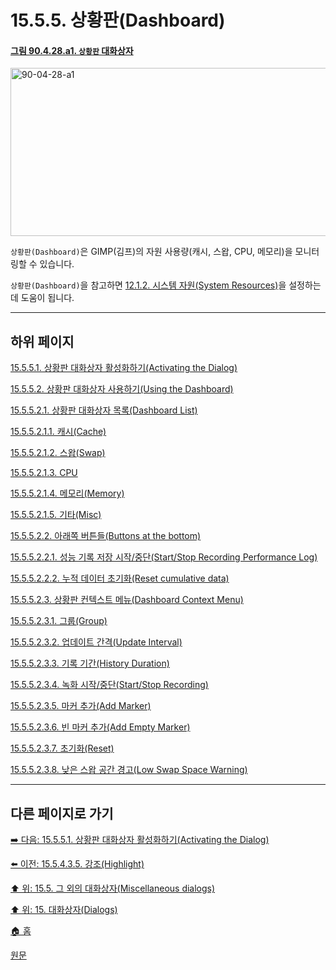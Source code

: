 # 15.5.5. 상황판(Dashboard)

<a id="90-04-28-a1"></a>

#### [그림 90.4.28.a1. `상황판` 대화상자](./90-04-0028-dashboard.md#90-04-28-a1)
<img width="850" height="269" alt="90-04-28-a1" src="https://github.com/user-attachments/assets/920cd973-287b-4bef-b3a9-11ec62522b73" />

`상황판(Dashboard)`은 GIMP(김프)의 자원 사용량(캐시, 스왑, CPU, 메모리)을 모니터링할 수 있습니다.

`상황판(Dashboard)`을 참고하면 [12.1.2. 시스템 자원(System Resources)](./12-01-02-00-system-resources.md)을 설정하는데 도움이 됩니다.

***

## 하위 페이지

[15.5.5.1. 상황판 대화상자 활성화하기(Activating the Dialog)](./15-05-05-01-activating_the_dialog.md)

[15.5.5.2. 상황판 대화상자 사용하기(Using the Dashboard)](./15-05-05-02-00-using_the_dashboard.md)

[15.5.5.2.1. 상황판 대화상자 목록(Dashboard List)](./15-05-05-02-01-00-dashboard_list.md)

[15.5.5.2.1.1. 캐시(Cache)](./15-05-05-02-01-01-cache.md)

[15.5.5.2.1.2. 스왑(Swap)](./15-05-05-02-01-02-swap.md)

[15.5.5.2.1.3. CPU](./15-05-05-02-01-03-cpu.md)

[15.5.5.2.1.4. 메모리(Memory)](./15-05-05-02-01-04-memory.md)

[15.5.5.2.1.5. 기타(Misc)](./15-05-05-02-01-05-misc.md)

[15.5.5.2.2. 아래쪽 버튼들(Buttons at the bottom)](./15-05-05-02-02-00-buttons_at_the_bottom.md)

[15.5.5.2.2.1. 성능 기록 저장 시작/중단(Start/Stop Recording Performance Log)](./15-05-05-02-02-01-start_stop_recording_performance_log.md)

[15.5.5.2.2.2. 누적 데이터 초기화(Reset cumulative data)](./15-05-05-02-02-02-reset_cumulative_data.md)

[15.5.5.2.3. 상황판 컨텍스트 메뉴(Dashboard Context Menu)](./15-05-05-02-03-00-dashboard_context_menu.md)

[15.5.5.2.3.1. 그룹(Group)](./15-05-05-02-03-01-group.md)

[15.5.5.2.3.2. 업데이트 간격(Update Interval)](./15-05-05-02-03-02-update_interval.md)

[15.5.5.2.3.3. 기록 기간(History Duration)](./15-05-05-02-03-03-history_duration.md)

[15.5.5.2.3.4. 녹화 시작/중단(Start/Stop Recording)](./15-05-05-02-03-04-start_stop_recording.md)

[15.5.5.2.3.5. 마커 추가(Add Marker)](./15-05-05-02-03-05-add_marker.md)

[15.5.5.2.3.6. 빈 마커 추가(Add Empty Marker)](./15-05-05-02-03-06-add_empty_marker.md)

[15.5.5.2.3.7. 초기화(Reset)](./15-05-05-02-03-07-reset.md)

[15.5.5.2.3.8. 낮은 스왑 공간 경고(Low Swap Space Warning)](./15-05-05-02-03-08-low_swap_space_warning.md)

***

## 다른 페이지로 가기

[➡️ 다음: 15.5.5.1. 상황판 대화상자 활성화하기(Activating the Dialog)](./15-05-05-01-activating_the_dialog.md)

[⬅️ 이전: 15.5.4.3.5. 강조(Highlight)](./15-05-04-03-05-highlight.md)

[⬆️ 위: 15.5. 그 외의 대화상자(Miscellaneous dialogs)](./15-05-00-miscellaneous-dialogs.md)

[⬆️ 위: 15. 대화상자(Dialogs)](./15-00-dialogs.md)

[🏠 홈](./00-home.md)

[원문](https://docs.gimp.org/2.10/ko/gimp-dashboard-dialog.html)